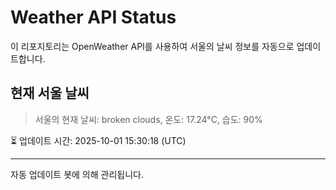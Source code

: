 
# Weather API Status

이 리포지토리는 OpenWeather API를 사용하여 서울의 날씨 정보를 자동으로 업데이트합니다.

## 현재 서울 날씨
> 서울의 현재 날씨: broken clouds, 온도: 17.24°C, 습도: 90%

⏳ 업데이트 시간: 2025-10-01 15:30:18 (UTC)

---
자동 업데이트 봇에 의해 관리됩니다.
